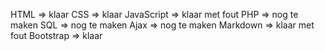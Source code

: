 HTML       => klaar
CSS        => klaar
JavaScript => klaar met fout
PHP        => nog te maken
SQL        => nog te maken
Ajax       => nog te maken
Markdown   => klaar met fout
Bootstrap  => klaar
